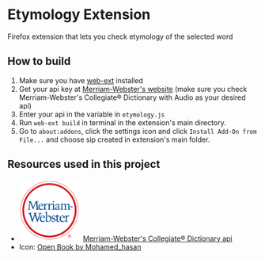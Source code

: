 # Etymology Extension
Firefox extension that lets you check etymology of the selected word

## How to build
1. Make sure you have [web-ext](https://github.com/mozilla/web-ext) installed
2. Get your api key at [Merriam-Webster's website](https://www.dictionaryapi.com/) (make sure you check 
Merriam-Webster's Collegiate® Dictionary with Audio as your desired api)
3. Enter your api in the variable in ```etymology.js```
4. Run ```web-ext build``` in terminal in the extension's main directory.
5. Go to ```about:addons```, click the settings icon and click ```Install Add-On from File...``` and choose sip created in extension's main folder.

## Resources used in this project

- [![Merriam-Webster's Logo](MWLogo_ForLightBackgrounds.png)](https://dictionaryapi.com/products/api-collegiate-dictionary) [Merriam-Webster's Collegiate® Dictionary api](https://dictionaryapi.com/products/api-collegiate-dictionary)
- Icon: [Open Book by Mohamed_hasan](https://pixabay.com/illustrations/open-book-bible-book-icon-2268948/)